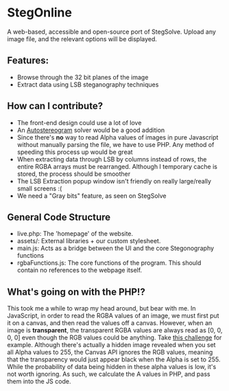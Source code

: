 # StegOnline
A web-based, accessible and open-source port of StegSolve.
Upload any image file, and the relevant options will be displayed.

## Features:
* Browse through the 32 bit planes of the image
* Extract data using LSB steganography techniques

## How can I contribute?
* The front-end design could use a lot of love
* An [Autostereogram](https://en.wikipedia.org/wiki/Autostereogram) solver would be a good addition
* Since there's **no** way to read Alpha values of images in pure Javascript without manually parsing the file, we have to use PHP. Any method of speeding this process up would be great
* When extracting data through LSB by columns instead of rows, the entire RGBA arrays must be rearranged. Although I temporary cache is stored, the process should be smoother
* The LSB Extraction popup window isn't friendly on really large/really small screens :(
* We need a "Gray bits" feature, as seen on StegSolve

## General Code Structure
* live.php: The 'homepage' of the website.
* assets/: External libraries + our custom stylesheet.
* main.js: Acts as a bridge between the UI and the core Stegonography functions
* rgbaFunctions.js: The core functions of the program. This should contain no references to the webpage itself.

## What's going on with the PHP!?
This took me a while to wrap my head around, but bear with me.
In JavaScript, in order to read the RGBA values of an image, we must first put it on a canvas, and then read the values off a canvas.
However, when an image is **transparent**, the transparent RGBA values are always read as [0, 0, 0, 0] even though the RGB values could be anything.
Take [this challenge](https://xapax.github.io/blog/assets/pragyanctf/transmission.png) for example. Although there's actually a hidden image revealed when you set all Alpha values to 255, the Canvas API ignores the RGB values, meaning that the transparency would just appear black when the Alpha is set to 255.
While the probability of data being hidden in these alpha values is low, it's not worth ignoring. As such, we calculate the A values in PHP, and pass them into the JS code.
